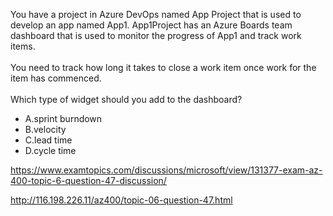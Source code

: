 You have a project in Azure DevOps named App Project that is used to develop an app named App1. App1Project has an Azure Boards team dashboard that is used to monitor the progress of App1 and track work items.<br/><br/>You need to track how long it takes to close a work item once work for the item has commenced.<br/><br/>Which type of widget should you add to the dashboard?<ul><li class="multi-choice-item"><span class="multi-choice-letter" data-choice-letter="A">A.</span>sprint burndown</li><li class="multi-choice-item"><span class="multi-choice-letter" data-choice-letter="B">B.</span>velocity</li><li class="multi-choice-item correct-hidden"><span class="multi-choice-letter" data-choice-letter="C">C.</span>lead time</li><li class="multi-choice-item"><span class="multi-choice-letter" data-choice-letter="D">D.</span>cycle time</li></ul><p><a href="https://www.examtopics.com/discussions/microsoft/view/131377-exam-az-400-topic-6-question-47-discussion/">https://www.examtopics.com/discussions/microsoft/view/131377-exam-az-400-topic-6-question-47-discussion/</a></p><p><a href="http://116.198.226.11/az400/topic-06-question-47.html">http://116.198.226.11/az400/topic-06-question-47.html</a></p><script src="https://giscus.app/client.js"                    data-repo="azsamples/az204"                    data-repo-id="R_kgDOMRXzDQ"                    data-category="General"                    data-category-id="DIC_kwDOMRXzDc4Cgi27"                    data-mapping="pathname"                    data-strict="0"                    data-reactions-enabled="0"                    data-emit-metadata="0"                    data-input-position="bottom"                    data-theme="preferred_color_scheme"                    data-lang="en"                    crossorigin="anonymous"                    async>                    </script>
